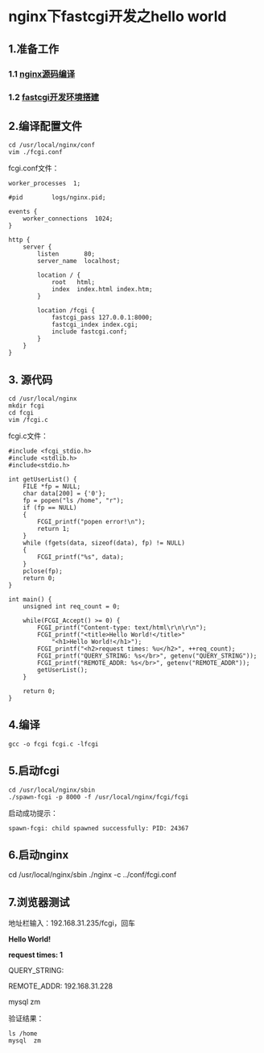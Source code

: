 # nginx下fastcgi开发之hello world

## 1.准备工作

### 1.1 [nginx源码编译](./doc/nginx源码编译.md)

### 1.2 [fastcgi开发环境搭建](./doc/fastcgi开发环境搭建.md)



## 2.编译配置文件

```
cd /usr/local/nginx/conf
vim ./fcgi.conf
```

fcgi.conf文件：

```
worker_processes  1;

#pid        logs/nginx.pid;

events {
    worker_connections  1024;
}

http {
    server {
        listen       80;
        server_name  localhost;

        location / {
            root   html;
            index  index.html index.htm;
        }

		location /fcgi {
			fastcgi_pass 127.0.0.1:8000; 
			fastcgi_index index.cgi;
			include fastcgi.conf;
		}
    }
}
```



## 3. 源代码

```
cd /usr/local/nginx
mkdir fcgi
cd fcgi
vim /fcgi.c
```

fcgi.c文件：

```
#include <fcgi_stdio.h>
#include <stdlib.h>
#include<stdio.h>

int getUserList() {
	FILE *fp = NULL;
	char data[200] = {'0'};
	fp = popen("ls /home", "r");
	if (fp == NULL)
	{
		FCGI_printf("popen error!\n");
		return 1;
	}
	while (fgets(data, sizeof(data), fp) != NULL)
	{
		FCGI_printf("%s", data);
	}
	pclose(fp);
	return 0;
}

int main() {
    unsigned int req_count = 0;

    while(FCGI_Accept() >= 0) {
        FCGI_printf("Content-type: text/html\r\n\r\n");
        FCGI_printf("<title>Hello World!</title>"
            "<h1>Hello World!</h1>");
        FCGI_printf("<h2>request times: %u</h2>", ++req_count);
        FCGI_printf("QUERY_STRING: %s</br>", getenv("QUERY_STRING"));
        FCGI_printf("REMOTE_ADDR: %s</br>", getenv("REMOTE_ADDR"));
		getUserList();
    }   

    return 0;
}
```

## 4.编译

```
gcc -o fcgi fcgi.c -lfcgi
```

## 5.启动fcgi

```
cd /usr/local/nginx/sbin
./spawn-fcgi -p 8000 -f /usr/local/nginx/fcgi/fcgi
```

启动成功提示：

`spawn-fcgi: child spawned successfully: PID: 24367`

## 6.启动nginx

cd /usr/local/nginx/sbin
./nginx -c ../conf/fcgi.conf

## 7.浏览器测试

地址栏输入：192.168.31.235/fcgi，回车

**Hello World!**

**request times: 1**

QUERY_STRING: 

REMOTE_ADDR: 192.168.31.228

mysql zm

验证结果：

```
ls /home
mysql  zm
```

